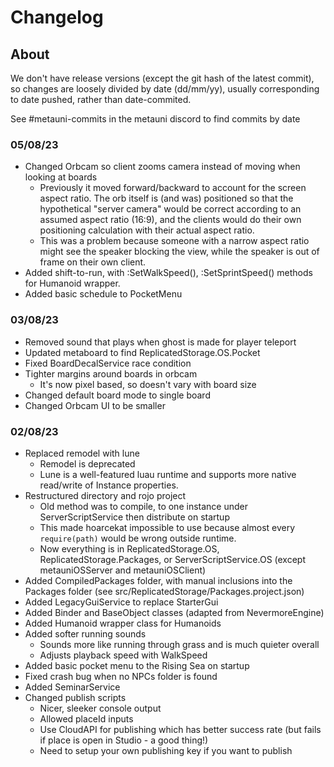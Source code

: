 # Changelog

## About
We don't have release versions (except the git hash of the latest commit),
so changes are loosely divided by date (dd/mm/yy), usually corresponding to
date pushed, rather than date-commited.

See #metauni-commits in the metauni discord to find commits by date

### 05/08/23
- Changed Orbcam so client zooms camera instead of moving when looking at boards
	- Previously it moved forward/backward to account for the screen aspect ratio. The orb itself is (and was) positioned so that the hypothetical "server camera" would be correct according to an assumed aspect ratio (16:9), and the clients would do their own positioning calculation with their actual aspect ratio.
	- This was a problem because someone with a narrow aspect ratio might see the speaker blocking the view, while the speaker is out of frame on their own client.
- Added shift-to-run, with :SetWalkSpeed(), :SetSprintSpeed() methods for Humanoid wrapper.
- Added basic schedule to PocketMenu

### 03/08/23
- Removed sound that plays when ghost is made for player teleport
- Updated metaboard to find ReplicatedStorage.OS.Pocket
- Fixed BoardDecalService race condition
- Tighter margins around boards in orbcam
	- It's now pixel based, so doesn't vary with board size
- Changed default board mode to single board
- Changed Orbcam UI to be smaller

### 02/08/23
- Replaced remodel with lune
	- Remodel is deprecated
	- Lune is a well-featured luau runtime and supports more native read/write of Instance properties.
- Restructured directory and rojo project
	- Old method was to compile, to one instance under ServerScriptService then distribute on startup
	- This made hoarcekat impossible to use because almost every `require(path)` would be wrong outside runtime.
	- Now everything is in ReplicatedStorage.OS, ReplicatedStorage.Packages, or ServerScriptService.OS (except metauniOSServer and metauniOSClient)
- Added CompiledPackages folder, with manual inclusions into the Packages folder (see src/ReplicatedStorage/Packages.project.json)
- Added LegacyGuiService to replace StarterGui
- Added Binder and BaseObject classes (adapted from NevermoreEngine)
- Added Humanoid wrapper class for Humanoids
- Added softer running sounds
	- Sounds more like running through grass and is much quieter overall
	- Adjusts playback speed with WalkSpeed
- Added basic pocket menu to the Rising Sea on startup
- Fixed crash bug when no NPCs folder is found
- Added SeminarService
- Changed publish scripts
	- Nicer, sleeker console output
	- Allowed placeId inputs
	- Use CloudAPI for publishing which has better success rate (but fails if place is open in Studio - a good thing!)
	- Need to setup your own publishing key if you want to publish

